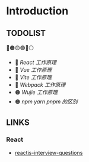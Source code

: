 # Introduction

## TODOLIST

🔴🟠🟡🟢🔵⚪

- 🔴 _React 工作原理_
- 🔴 _Vue 工作原理_
- 🔴 _Vite 工作原理_
- 🔴 _Webpack 工作原理_
- 🟠 _Wujie 工作原理_
- 🟠 _npm yarn pnpm 的区别_

## LINKS

### React

- [reactjs-interview-questions](https://github.com/sudheerj/reactjs-interview-questions)
